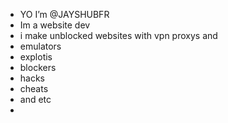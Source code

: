 - YO I’m @JAYSHUBFR
- Im a website dev
- i make unblocked websites with vpn proxys and 
- emulators
- explotis
- blockers
- hacks
- cheats
- and etc 
- 

<!---
JAYSHUBFR/JAYSHUBFR is a ✨ special ✨ repository because its `README.md` (this file) appears on your GitHub profile.
You can click the Preview link to take a look at your changes.
--->
